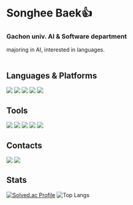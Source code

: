 # Songhee Baek👍   
### Gachon univ. AI & Software department  
majoring in AI, interested in languages. <br><br>

## Languages & Platforms
<img src="https://img.shields.io/badge/Python-8FCC52?style=flat-square&logo=Python&logoColor=white"/></a>
<img src="https://img.shields.io/badge/Dart-488248?style=flat-square&logo=Dart&logoColor=white"/></a>
<img src="https://img.shields.io/badge/Flutter-02569B?style=flat-square&logo=Flutter&logoColor=white"/></a>
<img src="https://img.shields.io/badge/Android-3DDC84?style=flat-square&logo=Android&logoColor=white"/></a>
<img src="https://img.shields.io/badge/Java-007396?style=flat&logo=Conda-Forge&logoColor=white" />

## Tools
<img src="https://img.shields.io/badge/Github-3DDC84?style=flat&logo=Github&logoColor=white" /></a>
<img src="https://img.shields.io/badge/PyTorch-0060E5?style=flat-square&logo=PyTorch&logoColor=white"/></a>
<img src="https://img.shields.io/badge/Visual Studio Code-007ACC?style=flat-square&logo=Visual Studio Code&logoColor=white"/></a>
<img src="https://img.shields.io/badge/MySQL-4479A1?style=flat&logo=Conda-Forge&logoColor=white" /></a>
<img src="https://img.shields.io/badge/Android Studio-3DDC84?style=flat&logo=Conda-Forge&logoColor=white" /></a>




## Contacts
<a href="https://blog.naver.com/baeksh0330" target="_blank"><img src="https://img.shields.io/badge/blog-56B366?style=flat-square&logo=Blogger&logoColor=white"/></a>
<a href="https://velog.io/@baeksh0330" target="_blank"><img src="https://img.shields.io/badge/Velog-000000?style=flat-square&logo=Velog&logoColor=white"/></a>

## Stats
[![Solved.ac Profile](http://mazassumnida.wtf/api/v2/generate_badge?boj=baeksh0330)](https://solved.ac/baeksh0330/)
![Top Langs](https://github-readme-stats.vercel.app/api/top-langs/?username=baeksh0330&layout=compact&theme=default)

